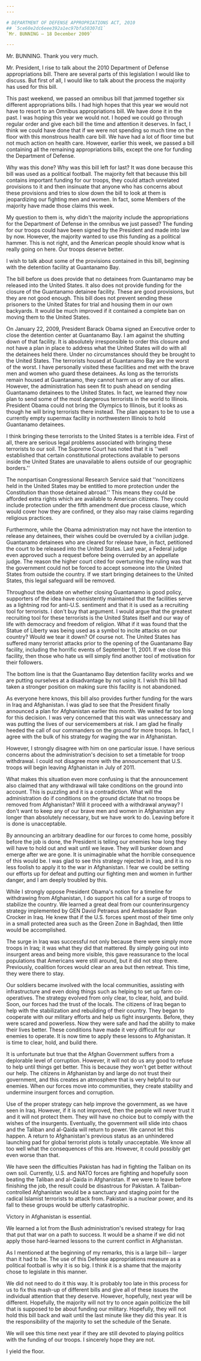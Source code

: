 ```yaml
---
---

# DEPARTMENT OF DEFENSE APPROPRIATIONS ACT, 2010
## `5ce60e2dc6eee392a1ec97bfa50307d1`
`Mr. BUNNING — 18 December 2009`

---
```



Mr. BUNNING. Thank you very much.

Mr. President, I rise to talk about the 2010 Department of Defense 
appropriations bill. There are several parts of this legislation I 
would like to discuss. But first of all, I would like to talk about the 
process the majority has used for this bill.

This past weekend, we passed an omnibus bill that jammed together six 
different appropriations bills. I had high hopes that this year we 
would not have to resort to an Omnibus appropriations bill. We have 
done it in the past. I was hoping this year we would not. I hoped we 
could go through regular order and give each bill the time and 
attention it deserves. In fact, I think we could have done that if we 
were not spending so much time on the floor with this monstrous health 
care bill. We have had a lot of floor time but not much action on 
health care. However, earlier this week, we passed a bill containing 
all the remaining appropriations bills, except the one for funding the 
Department of Defense.

Why was this done? Why was this bill left for last? It was done 
because this bill was used as a political football. The majority felt 
that because this bill contains important funding for our troops, they 
could attach unrelated provisions to it and then insinuate that anyone 
who has concerns about these provisions and tries to slow down the bill 
to look at them is jeopardizing our fighting men and women. In fact, 
some Members of the majority have made those claims this week.


My question to them is, why didn't the majority include the 
appropriations for the Department of Defense in the omnibus we just 
passed? The funding for our troops could have been signed by the 
President and made into law by now. However, the majority wanted to use 
this funding as a political hammer. This is not right, and the American 
people should know what is really going on here. Our troops deserve 
better.

I wish to talk about some of the provisions contained in this bill, 
beginning with the detention facility at Guantanamo Bay.

The bill before us does provide that no detainees from Guantanamo may 
be released into the United States. It also does not provide funding 
for the closure of the Guantanamo detainee facility. These are good 
provisions, but they are not good enough. This bill does not prevent 
sending these prisoners to the United States for trial and housing them 
in our own backyards. It would be much improved if it contained a 
complete ban on moving them to the United States.

On January 22, 2009, President Barack Obama signed an Executive order 
to close the detention center at Guantanamo Bay. I am against the 
shutting down of that facility. It is absolutely irresponsible to order 
this closure and not have a plan in place to address what the United 
States will do with all the detainees held there. Under no 
circumstances should they be brought to the United States. The 
terrorists housed at Guantanamo Bay are the worst of the worst. I have 
personally visited these facilities and met with the brave men and 
women who guard these detainees. As long as the terrorists remain 
housed at Guantanamo, they cannot harm us or any of our allies. 
However, the administration has seen fit to push ahead on sending 
Guantanamo detainees to the United States. In fact, we learned they now 
plan to send some of the most dangerous terrorists in the world to 
Illinois. President Obama could not bring the Olympics to Illinois, but 
it looks as though he will bring terrorists there instead. The plan 
appears to be to use a currently empty supermax facility in 
northwestern Illinois to hold Guantanamo detainees.

I think bringing these terrorists to the United States is a terrible 
idea. First of all, there are serious legal problems associated with 
bringing these terrorists to our soil. The Supreme Court has noted that 
it is ''well established that certain constitutional protections 
available to persons inside the United States are unavailable to aliens 
outside of our geographic borders.''

The nonpartisan Congressional Research Service said that 
''noncitizens held in the United States may be entitled to more 
protection under the Constitution than those detained abroad.'' This 
means they could be afforded extra rights which are available to 
American citizens. They could include protection under the fifth 
amendment due process clause, which would cover how they are confined, 
or they also may raise claims regarding religious practices.

Furthermore, while the Obama administration may not have the 
intention to release any detainees, their wishes could be overruled by 
a civilian judge. Guantanamo detainees who are cleared for release 
have, in fact, petitioned the court to be released into the United 
States. Last year, a Federal judge even approved such a request before 
being overruled by an appellate judge. The reason the higher court 
cited for overturning the ruling was that the government could not be 
forced to accept someone into the United States from outside the 
country. If we start bringing detainees to the United States, this 
legal safeguard will be removed.

Throughout the debate on whether closing Guantanamo is good policy, 
supporters of the idea have consistently maintained that the facilities 
serve as a lightning rod for anti-U.S. sentiment and that it is used as 
a recruiting tool for terrorists. I don't buy that argument. I would 
argue that the greatest recruiting tool for these terrorists is the 
United States itself and our way of life with democracy and freedom of 
religion. What if it was found that the Statue of Liberty was being 
used as a symbol to incite attacks on our country? Would we tear it 
down? Of course not. The United States has suffered many terrorist 
attacks prior to the opening of the Guantanamo Bay facility, including 
the horrific events of September 11, 2001. If we close this facility, 
then those who hate us will simply find another tool of motivation for 
their followers.



The bottom line is that the Guantanamo Bay detention facility works 
and we are putting ourselves at a disadvantage by not using it. I wish 
this bill had taken a stronger position on making sure this facility is 
not abandoned.

As everyone here knows, this bill also provides further funding for 
the wars in Iraq and Afghanistan. I was glad to see that the President 
finally announced a plan for Afghanistan earlier this month. We waited 
far too long for this decision. I was very concerned that this wait was 
unnecessary and was putting the lives of our servicemembers at risk. I 
am glad he finally heeded the call of our commanders on the ground for 
more troops. In fact, I agree with the bulk of his strategy for waging 
the war in Afghanistan.

However, I strongly disagree with him on one particular issue. I have 
serious concerns about the administration's decision to set a timetable 
for troop withdrawal. I could not disagree more with the announcement 
that U.S. troops will begin leaving Afghanistan in July of 2011.

What makes this situation even more confusing is that the 
announcement also claimed that any withdrawal will take conditions on 
the ground into account. This is puzzling and it is a contradiction. 
What will the administration do if conditions on the ground dictate 
that no troops be removed from Afghanistan? Will it proceed with a 
withdrawal anyway? I don't want to keep any of our brave men and women 
in Afghanistan any longer than absolutely necessary, but we have work 
to do. Leaving before it is done is unacceptable.

By announcing an arbitrary deadline for our forces to come home, 
possibly before the job is done, the President is telling our enemies 
how long they will have to hold out and wait until we leave. They will 
bunker down and emerge after we are gone. It is unimaginable what the 
horrible consequence of this would be. I was glad to see this strategy 
rejected in Iraq, and it is no less foolish to apply it to the war in 
Afghanistan. I fear we could be setting our efforts up for defeat and 
putting our fighting men and women in further danger, and I am deeply 
troubled by this.

While I strongly oppose President Obama's notion for a timeline for 
withdrawing from Afghanistan, I do support his call for a surge of 
troops to stabilize the country. We learned a great deal from our 
counterinsurgency strategy implemented by GEN David Petraeus and 
Ambassador Ryan Crocker in Iraq. He knew that if the U.S. forces spent 
most of their time only in a small protected area such as the Green 
Zone in Baghdad, then little would be accomplished.


The surge in Iraq was successful not only because there were simply 
more troops in Iraq; it was what they did that mattered. By simply 
going out into insurgent areas and being more visible, this gave 
reassurance to the local populations that Americans were still around, 
but it did not stop there. Previously, coalition forces would clear an 
area but then retreat. This time, they were there to stay.

Our soldiers became involved with the local communities, assisting 
with infrastructure and even doing things such as helping to set up 
farm co-operatives. The strategy evolved from only clear, to clear, 
hold, and build. Soon, our forces had the trust of the locals. The 
citizens of Iraq began to help with the stabilization and rebuilding of 
their country. They began to cooperate with our military efforts and 
help us fight insurgents. Before, they were scared and powerless. Now 
they were safe and had the ability to make their lives better. These 
conditions have made it very difficult for our enemies to operate. It 
is now time to apply these lessons to Afghanistan. It is time to clear, 
hold, and build there.

It is unfortunate but true that the Afghan Government suffers from a 
deplorable level of corruption. However, it will not do us any good to 
refuse to help until things get better. This is because they won't get 
better without our help. The citizens in Afghanistan by and large do 
not trust their government, and this creates an atmosphere that is very 
helpful to our enemies. When our forces move into communities, they 
create stability and undermine insurgent forces and corruption.

Use of the proper strategy can help improve the government, as we 
have seen in Iraq. However, if it is not improved, then the people will 
never trust it and it will not protect them. They will have no choice 
but to comply with the wishes of the insurgents. Eventually, the 
government will slide into chaos and the Taliban and al-Qaida will 
return to power. We cannot let this happen. A return to Afghanistan's 
previous status as an unhindered launching pad for global terrorist 
plots is totally unacceptable. We know all too well what the 
consequences of this are. However, it could possibly get even worse 
than that.

We have seen the difficulties Pakistan has had in fighting the 
Taliban on its own soil. Currently, U.S. and NATO forces are fighting 
and hopefully soon beating the Taliban and al-Qaida in Afghanistan. If 
we were to leave before finishing the job, the result could be 
disastrous for Pakistan. A Taliban-controlled Afghanistan would be a 
sanctuary and staging point for the radical Islamist terrorists to 
attack from. Pakistan is a nuclear power, and its fall to these groups 
would be utterly catastrophic.

Victory in Afghanistan is essential.

We learned a lot from the Bush administration's revised strategy for 
Iraq that put that war on a path to success. It would be a shame if we 
did not apply those hard-learned lessons to the current conflict in 
Afghanistan.

As I mentioned at the beginning of my remarks, this is a large bill--
larger than it had to be. The use of this Defense appropriations 
measure as a political football is why it is so big. I think it is a 
shame that the majority chose to legislate in this manner.

We did not need to do it this way. It is probably too late in this 
process for us to fix this mash-up of different bills and give all of 
these issues the individual attention that they deserve. However, 
hopefully, next year will be different. Hopefully, the majority will 
not try to once again politicize the bill that is supposed to be about 
funding our military. Hopefully, they will not hold this bill back and 
wait until the last minute like they did this year. It is the 
responsibility of the majority to set the schedule of the Senate.

We will see this time next year if they are still devoted to playing 
politics with the funding of our troops. I sincerely hope they are not.

I yield the floor.